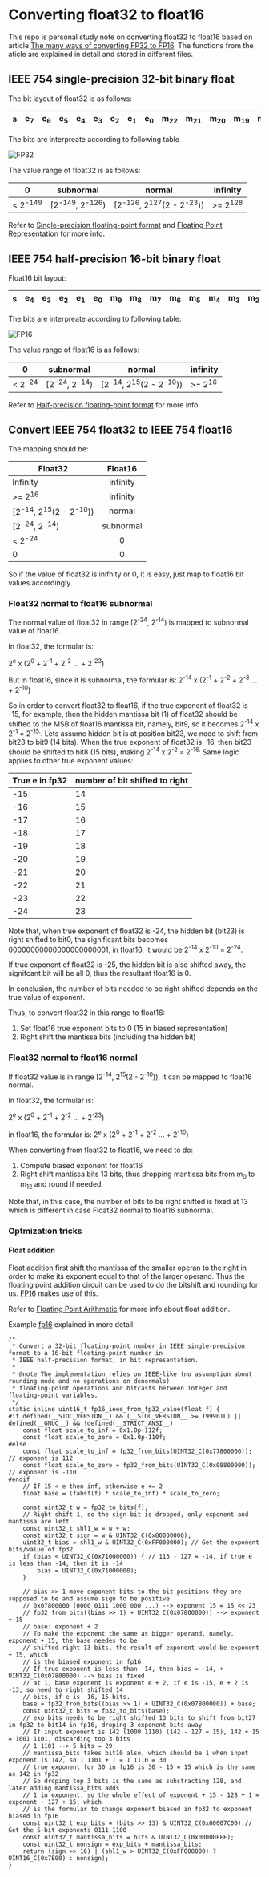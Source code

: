 # Converting float32 to float16

This repo is personal study note on converting float32 to float16 based on article [
The many ways of converting FP32 to FP16](https://www.corsix.org/content/converting-fp32-to-fp16).
The functions from the aticle are explained in detail and stored in different files.

## IEEE 754 single-precision 32-bit binary float

The bit layout of float32 is as follows:

|s|e<sub>7</sub>|e<sub>6</sub>|e<sub>5</sub>|e<sub>4</sub>|e<sub>3</sub>|e<sub>2</sub>|e<sub>1|e<sub>0|m<sub>22|m<sub>21|m<sub>20|m<sub>19|m<sub>18|m<sub>17|m<sub>16|m<sub>15|m<sub>14|m<sub>13|m<sub>12|m<sub>11|m<sub>10|m<sub>9|m<sub>8|m<sub>7|m<sub>6|m<sub>5|m<sub>4|m<sub>3|m<sub>2</sub>|m<sub>1</sub>|m<sub>0</sub>|
|-|-|-|-|-|-|-|-|-|-|-|-|-|-|-|-|-|-|-|-|-|-|-|-|-|-|-|-|-|-|-|-|

The bits are interpreate according to following table

![FP32](fp32_eq.png "fp32 equation")

The value range of float32 is as follows:

|0   | subnormal  |  normal |infinity   |
|---|---|---|---|
| < 2<sup>-149</sup>  | [2<sup>-149</sup>, 2<sup>-126</sup>)  | [2<sup>-126</sup>, 2<sup>127</sup>(2 - 2<sup>-23</sup>))  | >= 2<sup>128</sup>  |

Refer to [Single-precision floating-point format](https://en.wikipedia.org/wiki/Single-precision_floating-point_format) and [Floating Point Representation](https://pages.cs.wisc.edu/~markhill/cs354/Fall2008/notes/flpt.apprec.html) for more info.

## IEEE 754 half-precision 16-bit binary float

Float16 bit layout:

|s|e<sub>4</sub>|e<sub>3</sub>|e<sub>2</sub>|e<sub>1|e<sub>0|m<sub>9|m<sub>8|m<sub>7|m<sub>6|m<sub>5|m<sub>4|m<sub>3|m<sub>2</sub>|m<sub>1</sub>|m<sub>0</sub>|
|-|-|-|-|-|-|-|-|-|-|-|-|-|-|-|-|

The bits are interpreate according to following table:

![FP16](fp16_eq.png "fp16 equation")

The value range of float16 is as follows:

|0   | subnormal  |  normal |infinity   |
|---|---|---|---|
| < 2<sup>-24</sup>  | [2<sup>-24</sup>, 2<sup>-14</sup>)  | [2<sup>-14</sup>, 2<sup>15</sup>(2 - 2<sup>-10</sup>))  | >= 2<sup>16</sup>  |

Refer to [Half-precision floating-point format](https://en.wikipedia.org/wiki/Half-precision_floating-point_format) for more info.

## Convert IEEE 754 float32 to IEEE 754 float16

The mapping should be:

| Float32   |      Float16      |
|----------|:-------------:|
| Infinity |  infinity |
| >= 2<sup>16</sup> |    infinity   |
| [2<sup>-14</sup>, 2<sup>15</sup>(2 - 2<sup>-10</sup>)) | normal |
| [2<sup>-24</sup>, 2<sup>-14</sup>) |    subnormal   |
| < 2<sup>-24</sup> |  0 |
| 0 |  0 |

So if the value of float32 is inifnity or 0, it is easy, just map to float16 bit values accordingly.

### Float32 normal to float16 subnormal

The normal value of float32 in range [2<sup>-24</sup>, 2<sup>-14</sup>) is mapped to subnormal value of float16.

In float32, the formular is:

2<sup>e</sup> x (2<sup>0</sup> + 2<sup>-1</sup> + 2<sup>-2</sup> ... + 2<sup>-23</sup>)

But in float16, since it is subnormal, the formular is:
2<sup>-14</sup> x (2<sup>-1</sup> + 2<sup>-2</sup> + 2<sup>-3</sup> ... + 2<sup>-10</sup>)

So in order to convert float32 to float16, if the true exponent of float32 is -15, for example, then the hidden mantissa bit (1) of float32 should be shifted to the MSB of float16 mantissa bit, namely, bit9, so it becomes 2<sup>-14</sup> x 2<sup>-1</sup> = 2<sup>-15.</sup>. Lets assume hidden bit is at position bit23, we need to shift from bit23 to bit9 (14 bits). When the true exponent of float32 is -16, then bit23 should be shifted to bit8 (15 bits), making 2<sup>-14</sup> x 2<sup>-2</sup> = 2<sup>-16.</sup>  Same logic applies to other true exponent values:

| True e in fp32  | number of bit shifted to right   |
|---|---|
|-15|14|
|-16|15|
|-17|16|
|-18|17|
|-19|18|
|-20|19|
|-21|20|
|-22|21|
|-23|22|
|-24|23|

Note that, when true exponent of float32 is -24, the hidden bit (bit23) is right shifted to bit0, the significant bits becomes 00000000000000000000001, in float16, it would be 2<sup>-14</sup> x 2<sup>-10</sup> = 2<sup>-24</sup>.

If true exponent of float32 is -25, the hidden bit is also shifted away, the signifcant bit will be all 0, thus the resultant float16 is 0.

In conclusion, the number of bits needed to be right shifted depends on the true value of exponent.

Thus, to convert float32 in this range to float16:

1. Set float16 true exponent bits to 0 (15 in biased representation)
2. Right shift the mantissa bits (including the hidden bit)

### Float32 normal to float16 normal

If float32 value is in range [2<sup>-14</sup>, 2<sup>15</sup>(2 - 2<sup>-10</sup>)), it can be mapped to float16 normal.

In float32, the formular is:

2<sup>e</sup> x (2<sup>0</sup> + 2<sup>-1</sup> + 2<sup>-2</sup> ... + 2<sup>-23</sup>)

in float16, the formular is:
2<sup>e</sup> x (2<sup>0</sup> + 2<sup>-1</sup> + 2<sup>-2</sup> ... + 2<sup>-10</sup>)

When converting from float32 to float16, we need to do:

1. Compute biased exponent for float16
2. Right shift mantissa bits 13 bits, thus dropping mantissa bits from m<sub>0</sub> to m<sub>12</sub> and round if needed.

Note that, in this case, the number of bits to be right shifted is fixed at 13 which is different in case Float32 normal to float16 subnormal.

### Optmization tricks

#### Float addition

Float addition first shift the mantissa of the smaller operan to the right in order to make its exponent equal to that of the larger operand. Thus the floating point addition circuit can be used to do the bitshift and rounding for us. [FP16](https://github.com/Maratyszcza/FP16/blob/master/include/fp16/fp16.h) makes use of this.

Refer to [Floating Point Arithmetic](https://pages.cs.wisc.edu/~markhill/cs354/Fall2008/notes/flpt.apprec.html) for more info about float addition.

Example [fp16](https://github.com/Maratyszcza/FP16/blob/master/include/fp16/fp16.h) explained in more detail:

```
/*
 * Convert a 32-bit floating-point number in IEEE single-precision format to a 16-bit floating-point number in
 * IEEE half-precision format, in bit representation.
 *
 * @note The implementation relies on IEEE-like (no assumption about rounding mode and no operations on denormals)
 * floating-point operations and bitcasts between integer and floating-point variables.
 */
static inline uint16_t fp16_ieee_from_fp32_value(float f) {
#if defined(__STDC_VERSION__) && (__STDC_VERSION__ >= 199901L) || defined(__GNUC__) && !defined(__STRICT_ANSI__)
	const float scale_to_inf = 0x1.0p+112f;
	const float scale_to_zero = 0x1.0p-110f;
#else
	const float scale_to_inf = fp32_from_bits(UINT32_C(0x77800000)); // exponent is 112
	const float scale_to_zero = fp32_from_bits(UINT32_C(0x08800000)); // exponent is -110
#endif
	// If 15 < e then inf, otherwise e += 2
	float base = (fabsf(f) * scale_to_inf) * scale_to_zero;

	const uint32_t w = fp32_to_bits(f);
	// Right shift 1, so the sign bit is dropped, only exponent and mantissa are left
	const uint32_t shl1_w = w + w;
	const uint32_t sign = w & UINT32_C(0x80000000);
	uint32_t bias = shl1_w & UINT32_C(0xFF000000); // Get the exponent bits/value of fp32
	if (bias < UINT32_C(0x71000000)) { // 113 - 127 = -14, if true e is less than -14, then it is -14
		bias = UINT32_C(0x71000000);
	}

	// bias >> 1 move exponent bits to the bit positions they are supposed to be and assume sign to be positive
	// 0x07800000 (0000 0111 1000 000 ...) --> exponent 15 = 15 << 23
	// fp32_from_bits((bias >> 1) + UINT32_C(0x07800000)) --> exponent + 15
	// base: exponent + 2
	// To make the exponent the same as bigger operand, namely, exponent + 15, the base needes to be
	// shifted right 13 bits, the result of exponent would be exponent + 15, which
	// is the biased exponent in fp16
	// If true exponent is less than -14, then bias = -14, + UINT32_C(0x07800000) --> bias is fixed
	// at 1, base exponent is exponent e + 2, if e is -15, e + 2 is -13, so need to right shifted 14
	// bits, if e is -16, 15 bits.
	base = fp32_from_bits((bias >> 1) + UINT32_C(0x07800000)) + base;
	const uint32_t bits = fp32_to_bits(base);
	// exp_bits needs to be right shifted 13 bits to shift from bit27 in fp32 to bit14 in fp16, droping 3 exponent bits away
	// If input exponent is 142 (1000 1110) (142 - 127 = 15), 142 + 15 = 1001 1101, discarding top 3 bits
	// 1 1101 --> 5 bits = 29
	// mantissa_bits takes bit10 also, which should be 1 when input exponent is 142, so 1 1101 + 1 = 1 1110 = 30
	// true exponent for 30 in fp16 is 30 - 15 = 15 which is the same as 142 in fp32
	// So droping top 3 bits is the same as substracting 128, and later adding mantissa_bits adds
	// 1 in exponent, so the whole effect of exponent + 15 - 128 + 1 = exponent - 127 + 15, which
	// is the formular to change exponent biased in fp32 to exponent biased in fp16
	const uint32_t exp_bits = (bits >> 13) & UINT32_C(0x00007C00);// Get the 5-bit exponents 0111 1100
	const uint32_t mantissa_bits = bits & UINT32_C(0x00000FFF);
	const uint32_t nonsign = exp_bits + mantissa_bits;
	return (sign >> 16) | (shl1_w > UINT32_C(0xFF000000) ? UINT16_C(0x7E00) : nonsign);
}
```
